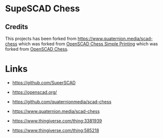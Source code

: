 # SupeSCAD Chess


## Credits

This projects has been forked from https://www.quaternion.media/scad-chess
which was forked from [OpenSCAD Chess Simple Printing](https://www.thingiverse.com/thing:3381939)
which was forked from [OpenSCAD Chess](https://www.thingiverse.com/thing:585218).

# Links

* https://github.com/SuperSCAD
* https://openscad.org/

* https://github.com/quaternionmedia/scad-chess 
* https://www.quaternion.media/scad-chess
* https://www.thingiverse.com/thing:3381939
* https://www.thingiverse.com/thing:585218

